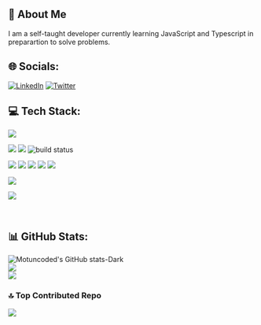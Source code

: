 ## 💫 About Me

I am a self-taught developer currently learning JavaScript and Typescript in preparartion to solve problems. 

## 🌐 Socials:
[![LinkedIn](https://img.shields.io/badge/LINKEDIN-black.svg?logo=linkedin&logoColor=white&logoWidth=30)](https://linkedin.com/in//motunrayoAdeneye ) 
[![Twitter](https://img.shields.io/badge/TWITTER-black.svg?logo=Twitter&logoColor=white&logoWidth=30)](https://twitter.com/motunadeneye) 


## 💻 Tech Stack:

<p align="start">
        <img src="https://img.shields.io/badge/HTML5-E34F26?logo=html5&logoColor=fff&style=for-the-badge" />
</p>
<p align="start">
        <img src="https://img.shields.io/badge/CSS3-1572B6?logo=css3&logoColor=fff&style=for-the-badge" />
        <img src="https://img.shields.io/badge/Tailwind%20CSS-06B6D4?logo=tailwindcss&logoColor=fff&style=for-the-badge" />
        <img src="https://img.shields.io/badge/Bootstrap-7952B3?logo=bootstrap&logoColor=fff&style=for-the-badge" alt="build status">

</p>
<p>
        <img src="https://img.shields.io/badge/JavaScript-F7DF1E?logo=javascript&logoColor=000&style=for-the-badge" />
        <img src="(https://img.shields.io/badge/React-61DAFB?logo=react&logoColor=000&style=for-the-badge">
        <img src="https://img.shields.io/badge/REACT_NATIVE-black.svg?style=for-the-badge&logo=react&logoColor=white&style=flat-square&logoWidth=30"/>
        <img src="https://img.shields.io/badge/Next.js-000?logo=nextdotjs&logoColor=fff&style=for-the-badge"/>
        <img src="https://img.shields.io/badge/TypeScript-3178C6?logo=typescript&logoColor=fff&style=for-the-badge"/>
</p>
<p>
        <img src="https://img.shields.io/badge/C-A8B9CC?logo=c&logoColor=fff&style=for-the-badge"/>

</p>
<p>
        <img src="https://img.shields.io/badge/Python-3776AB?logo=python&logoColor=fff&style=for-the-badge"/>
</p>
  





<br/>


## 📊 GitHub Stats:
![Motuncoded's GitHub stats-Dark](https://github-readme-stats.vercel.app/api?username=motuncoded&show_icons=true&theme=dark#gh-dark-mode-only)[](https://github.com/motuncoded/github-readme-stats#gh-dark-mode-only)<br/>
![](https://github-readme-streak-stats.herokuapp.com/?user=motuncoded&theme=dark&hide_border=false)
<br/>
![](https://github-readme-stats.vercel.app/api/top-langs/?username=motuncoded&theme=dark&hide_border=false&include_all_commits=false&count_private=false&layout=compact)
<br/>



### 🔝 Top Contributed Repo
![](https://github-contributor-stats.vercel.app/api?username=motuncoded&limit=5&theme=dark&combine_all_yearly_contributions=true)<br/>





<!-- Proudly created with GPRM ( https://gprm.itsvg.in ) -->
